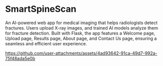 # SmartSpineScan
An AI-powered web app for medical imaging that helps radiologists detect fractures. Users upload X-ray images, and trained AI models analyze them for fracture detection. Built with Flask, the app features a Welcome page, Upload page, Results page, About page, and Contact Us page, ensuring a seamless and efficient user experience.


https://github.com/user-attachments/assets/4ad93642-91ca-49d7-992a-75f48ada5e0b

